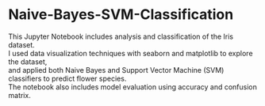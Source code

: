 # Naive-Bayes-SVM-Classification

This Jupyter Notebook includes analysis and classification of the Iris dataset.  
I used data visualization techniques with seaborn and matplotlib to explore the dataset,  
and applied both Naive Bayes and Support Vector Machine (SVM) classifiers to predict flower species.  
The notebook also includes model evaluation using accuracy and confusion matrix.  
